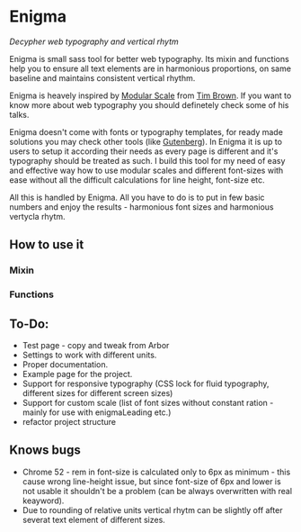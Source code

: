 # Enigma

_Decypher web typography and vertical rhytm_

Enigma is small sass tool for better web typography. Its mixin and functions help you to ensure all text elements are in harmonious proportions, on same baseline and maintains consistent vertical rhythm.

Enigma is heavely inspired by [Modular Scale](http://www.modularscale.com/) from [Tim Brown](https://twitter.com/nicewebtype). If you want to know more about web typography you should definetely check some of his talks.

Enigma doesn't come with fonts or typography templates, for ready made solutions you may check other tools (like [Gutenberg](https://matejlatin.github.io/Gutenberg/)). In Enigma it is up to users to setup it according their needs as every page is different and it's typography should be treated as such. I build this tool for my need of easy and effective way how to use modular scales and different font-sizes with ease without all the difficult calculations for line height, font-size etc.

All this is handled by Enigma. All you have to do is to put in few basic numbers and enjoy the results - harmonious font sizes and harmonious vertycla rhytm.

## How to use it



### Mixin

### Functions



## To-Do:

- Test page - copy and tweak from Arbor
- Settings to work with different units.
- Proper documentation.
- Example page for the project.
- Support for responsive typography (CSS lock for fluid typography, different sizes for different screen sizes)
- Support for custom scale (list of font sizes without constant ration - mainly for use with enigmaLeading etc.)
- refactor project structure

## Knows bugs

- Chrome 52 - rem in font-size is calculated only to 6px as minimum - this cause wrong line-height issue, but since font-size of 6px and lower is not usable it shouldn't be a problem (can be always overwritten with real keayword).
- Due to rounding of relative units vertical rhytm can be slightly off after severat text element of different sizes.


